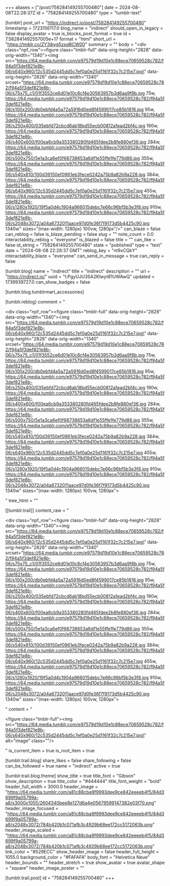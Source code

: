 +++
aliases = ["/post/758284149255700480"]
date = 2024-08-08T22:28:37Z
id = "758284149255700480"
type = "tumblr-text"

[tumblr]
post_url = "https://indirect.io/post/758284149255700480"
timestamp = 1723156117.0
blog_name = "indirect"
should_open_in_legacy = false
display_avatar = true
is_blocks_post_format = true
id = 7.582841492557005e+17
format = "html"
short_url = "https://tmblr.co/ZY3jbyg5zsgBCW00"
summary = ""
body = "<div class=\"npf_row\"><figure class=\"tmblr-full\" data-orig-height=\"2828\" data-orig-width=\"1340\"><img src=\"https://64.media.tumblr.com/e97579d19d10e1c88ece70659528c782/f94a5f3def821e8b-06/s640x960/12c535d2445dd5c7ef0a0e25d1161f32c7c215e7.jpg\" data-orig-height=\"2828\" data-orig-width=\"1340\" srcset=\"https://64.media.tumblr.com/e97579d19d10e1c88ece70659528c782/f94a5f3def821e8b-06/s75x75_c1/01f3552ce6d01e10c8cf4e30563957b3d6aa9f8b.jpg 75w, https://64.media.tumblr.com/e97579d19d10e1c88ece70659528c782/f94a5f3def821e8b-06/s100x200/db0ebfd4a5a72a5916d0ed8f4599017ce85b1816.jpg 95w, https://64.media.tumblr.com/e97579d19d10e1c88ece70659528c782/f94a5f3def821e8b-06/s250x400/035ebfd72cbcd6ab18bd55ecb00812a1ead2bf4c.jpg 190w, https://64.media.tumblr.com/e97579d19d10e1c88ece70659528c782/f94a5f3def821e8b-06/s400x600/f00ea6cb9a353380280fd465fdee2b8fe880ef36.jpg 284w, https://64.media.tumblr.com/e97579d19d10e1c88ece70659528c782/f94a5f3def821e8b-06/s500x750/5e1a3ca6ef0f66738653a6df1e55ffe1fe779d86.jpg 355w, https://64.media.tumblr.com/e97579d19d10e1c88ece70659528c782/f94a5f3def821e8b-06/s540x810/100d39150ef0961eb3fece0242a75b9a82b9a228.jpg 384w, https://64.media.tumblr.com/e97579d19d10e1c88ece70659528c782/f94a5f3def821e8b-06/s640x960/12c535d2445dd5c7ef0a0e25d1161f32c7c215e7.jpg 455w, https://64.media.tumblr.com/e97579d19d10e1c88ece70659528c782/f94a5f3def821e8b-06/s1280x1920/19f5a0d4c1904a966015debc7e66c96bf5b3e3f8.jpg 910w, https://64.media.tumblr.com/e97579d19d10e1c88ece70659528c782/f94a5f3def821e8b-06/s2048x3072/a04a6732011aace97d0fe36f7f9173d5b4425c90.jpg 1340w\" sizes=\"(max-width: 1280px) 100vw, 1280px\"/></figure></div>"
can_blaze = false
can_reblog = false
is_blaze_pending = false
slug = ""
note_count = 0.0
interactability_reblog = "everyone"
is_blazed = false
title = ""
can_like = false
id_string = "758284149255700480"
state = "published"
type = "text"
date = "2024-08-08 22:28:37 GMT"
reblog_key = "nt9xCQkY"
interactability_blaze = "everyone"
can_send_in_message = true
can_reply = false

[tumblr.blog]
name = "indirect"
title = "indirect"
description = ""
url = "https://indirect.io/"
uuid = "t:PgyUJU3SA2Klwyt81UWAwQ"
updated = 1739939727.0
can_show_badges = false

[tumblr.blog.tumblrmart_accessories]

[tumblr.reblog]
comment = "<p><div class=\"npf_row\"><figure class=\"tmblr-full\" data-orig-height=\"2828\" data-orig-width=\"1340\"><img src=\"https://64.media.tumblr.com/e97579d19d10e1c88ece70659528c782/f94a5f3def821e8b-06/s640x960/12c535d2445dd5c7ef0a0e25d1161f32c7c215e7.jpg\" data-orig-height=\"2828\" data-orig-width=\"1340\" srcset=\"https://64.media.tumblr.com/e97579d19d10e1c88ece70659528c782/f94a5f3def821e8b-06/s75x75_c1/01f3552ce6d01e10c8cf4e30563957b3d6aa9f8b.jpg 75w, https://64.media.tumblr.com/e97579d19d10e1c88ece70659528c782/f94a5f3def821e8b-06/s100x200/db0ebfd4a5a72a5916d0ed8f4599017ce85b1816.jpg 95w, https://64.media.tumblr.com/e97579d19d10e1c88ece70659528c782/f94a5f3def821e8b-06/s250x400/035ebfd72cbcd6ab18bd55ecb00812a1ead2bf4c.jpg 190w, https://64.media.tumblr.com/e97579d19d10e1c88ece70659528c782/f94a5f3def821e8b-06/s400x600/f00ea6cb9a353380280fd465fdee2b8fe880ef36.jpg 284w, https://64.media.tumblr.com/e97579d19d10e1c88ece70659528c782/f94a5f3def821e8b-06/s500x750/5e1a3ca6ef0f66738653a6df1e55ffe1fe779d86.jpg 355w, https://64.media.tumblr.com/e97579d19d10e1c88ece70659528c782/f94a5f3def821e8b-06/s540x810/100d39150ef0961eb3fece0242a75b9a82b9a228.jpg 384w, https://64.media.tumblr.com/e97579d19d10e1c88ece70659528c782/f94a5f3def821e8b-06/s640x960/12c535d2445dd5c7ef0a0e25d1161f32c7c215e7.jpg 455w, https://64.media.tumblr.com/e97579d19d10e1c88ece70659528c782/f94a5f3def821e8b-06/s1280x1920/19f5a0d4c1904a966015debc7e66c96bf5b3e3f8.jpg 910w, https://64.media.tumblr.com/e97579d19d10e1c88ece70659528c782/f94a5f3def821e8b-06/s2048x3072/a04a6732011aace97d0fe36f7f9173d5b4425c90.jpg 1340w\" sizes=\"(max-width: 1280px) 100vw, 1280px\"></figure></div></p>"
tree_html = ""

[[tumblr.trail]]
content_raw = "<p><div class=\"npf_row\"><figure class=\"tmblr-full\" data-orig-height=\"2828\" data-orig-width=\"1340\"><img src=\"https://64.media.tumblr.com/e97579d19d10e1c88ece70659528c782/f94a5f3def821e8b-06/s640x960/12c535d2445dd5c7ef0a0e25d1161f32c7c215e7.jpg\" data-orig-height=\"2828\" data-orig-width=\"1340\" srcset=\"https://64.media.tumblr.com/e97579d19d10e1c88ece70659528c782/f94a5f3def821e8b-06/s75x75_c1/01f3552ce6d01e10c8cf4e30563957b3d6aa9f8b.jpg 75w, https://64.media.tumblr.com/e97579d19d10e1c88ece70659528c782/f94a5f3def821e8b-06/s100x200/db0ebfd4a5a72a5916d0ed8f4599017ce85b1816.jpg 95w, https://64.media.tumblr.com/e97579d19d10e1c88ece70659528c782/f94a5f3def821e8b-06/s250x400/035ebfd72cbcd6ab18bd55ecb00812a1ead2bf4c.jpg 190w, https://64.media.tumblr.com/e97579d19d10e1c88ece70659528c782/f94a5f3def821e8b-06/s400x600/f00ea6cb9a353380280fd465fdee2b8fe880ef36.jpg 284w, https://64.media.tumblr.com/e97579d19d10e1c88ece70659528c782/f94a5f3def821e8b-06/s500x750/5e1a3ca6ef0f66738653a6df1e55ffe1fe779d86.jpg 355w, https://64.media.tumblr.com/e97579d19d10e1c88ece70659528c782/f94a5f3def821e8b-06/s540x810/100d39150ef0961eb3fece0242a75b9a82b9a228.jpg 384w, https://64.media.tumblr.com/e97579d19d10e1c88ece70659528c782/f94a5f3def821e8b-06/s640x960/12c535d2445dd5c7ef0a0e25d1161f32c7c215e7.jpg 455w, https://64.media.tumblr.com/e97579d19d10e1c88ece70659528c782/f94a5f3def821e8b-06/s1280x1920/19f5a0d4c1904a966015debc7e66c96bf5b3e3f8.jpg 910w, https://64.media.tumblr.com/e97579d19d10e1c88ece70659528c782/f94a5f3def821e8b-06/s2048x3072/a04a6732011aace97d0fe36f7f9173d5b4425c90.jpg 1340w\" sizes=\"(max-width: 1280px) 100vw, 1280px\"></figure></div></p>"
content = "<p><figure class=\"tmblr-full\"><img src=\"https://64.media.tumblr.com/e97579d19d10e1c88ece70659528c782/f94a5f3def821e8b-06/s640x960/12c535d2445dd5c7ef0a0e25d1161f32c7c215e7.jpg\" alt=\"image\" class=\"\"/></figure></p>"
is_current_item = true
is_root_item = true

[tumblr.trail.blog]
share_likes = false
share_following = false
can_be_followed = true
name = "indirect"
active = true

[tumblr.trail.blog.theme]
show_title = true
title_font = "Gibson"
show_description = true
title_color = "#444444"
title_font_weight = "bold"
header_full_width = 3000.0
header_image = "https://64.media.tumblr.com/a81c88cba9f9993dee9ce842eeeeb4f5/84d3699f9a05799a-a8/s3000x1055/2604340bee8e127d6a4e05679599147382e03f70.png"
header_image_focused = "https://64.media.tumblr.com/a81c88cba9f9993dee9ce842eeeeb4f5/84d3699f9a05799a-a8/s2048x3072/784b420b1c071afb3c4929b68ee172cc5172063b.png"
header_image_scaled = "https://64.media.tumblr.com/a81c88cba9f9993dee9ce842eeeeb4f5/84d3699f9a05799a-a8/s2048x3072/784b420b1c071afb3c4929b68ee172cc5172063b.png"
link_color = "#529ECC"
show_header_image = false
header_full_height = 1055.0
background_color = "#FAFAFA"
body_font = "Helvetica Neue"
header_bounds = ""
header_stretch = true
show_avatar = true
avatar_shape = "square"
header_image_poster = ""

[tumblr.trail.post]
id = "758284149255700480"
+++
